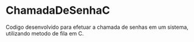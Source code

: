 # ChamadaDeSenhaC

Codigo desenvolvido para efetuar a chamada de senhas em um sistema, utilizando metodo de fila em C.
